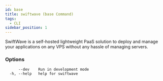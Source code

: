 ```yaml
---
id: base
title: swiftwave (base Command)
tags:
  - CLI
sidebar_position: 1
---
```


SwiftWave is a self-hosted lightweight PaaS solution to deploy and manage your applications on any VPS without any hassle of managing servers.

### Options

```
      --dev    Run in development mode
  -h, --help   help for swiftwave
```